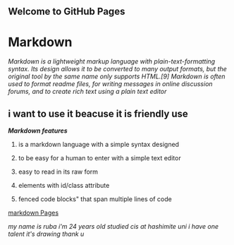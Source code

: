 ## Welcome to GitHub Pages
# Markdown

*Markdown is a lightweight markup language with plain-text-formatting syntax. Its design allows it to be converted to many output formats, but the original tool by the same name only supports HTML.[9] Markdown is often used to format readme files, for writing messages in online discussion forums, and to create rich text using a plain text editor*
 
 ## i want to use it beacuse it is friendly use

***Markdown features***

1. is a markdown language with a simple syntax
designed

2. to be easy for a human to enter with a simple text
editor

3. easy to read in its raw form

4. elements with id/class attribute

5. fenced code blocks" that span multiple lines of code

[markdown Pages](https://help.github.com/en/articles/basic-writing-and-formatting-syntax)

*my name is ruba i'm 24 years old studied cis at hashimite uni i have one talent it's drawing 
thank u*

